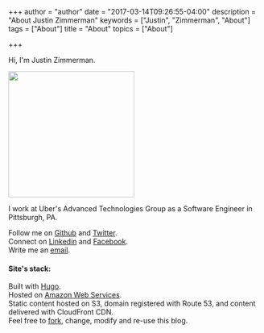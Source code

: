 +++
author = "author"
date = "2017-03-14T09:26:55-04:00"
description = "About Justin Zimmerman"
keywords = ["Justin", "Zimmerman", "About"]
tags = ["About"]
title = "About"
topics = ["About"]

+++

Hi, I'm Justin Zimmerman.

<img src="/img/justin.jpeg" width="250" height="250" />

I work at Uber's Advanced Technologies Group as a Software Engineer in Pittsburgh, PA.

Follow me on [Github](https://github.com/jrzimmerman) and [Twitter](https://twitter.com/justzimmerman).<br>
Connect on [Linkedin](https://www.linkedin.com/in/justinrzimmerman) and [Facebook](https://www.facebook.com/JustinRichardZimmerman).<br>
Write me an [email](mailto:justin.richard.zimmerman@gmail.com).

#### Site's stack:

Built with [Hugo](http://gohugo.io/).
<br>Hosted on [Amazon Web Services](https://aws.amazon.com/).
<br>Static content hosted on S3, domain registered with Route 53, and content delivered with CloudFront CDN. 
<br>Feel free to [fork](https://github.com/jrzimmerman/justinzimmerman.net), change, modify and re-use this blog. 
